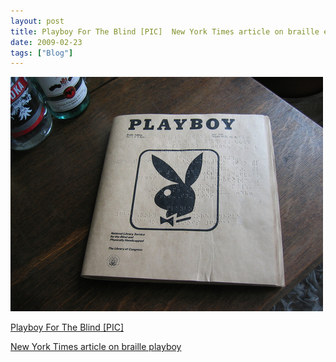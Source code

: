 ```yaml
---
layout: post
title: Playboy For The Blind [PIC]  New York Times article on braille edition
date: 2009-02-23
tags: ["Blog"]
---
```


![](k3Im6rfOqkayxpyg2hobtzklo1_500.jpg)  

[Playboy For The Blind [PIC]](http://www.buzzfeed.com/jonah/playboy-for-the-blind)

[New York Times article on braille playboy](http://query.nytimes.com/gst/fullpage.html?sec=health&res=9A0DE2D91438F93AA1575BC0A960948260)